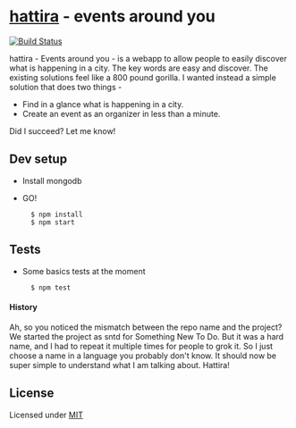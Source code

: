 # [hattira][2] - events around you

[![Build Status](https://travis-ci.org/caulagi/sntd.png?branch=master)](https://travis-ci.org/caulagi/sntd)

hattira - Events around you - is a webapp to allow people
to easily discover what is happening in a city.  The key
words are easy and discover.  The existing solutions
feel like a 800 pound gorilla.  I wanted instead
a simple solution that does two things -

 * Find in a glance what is happening in a city.
 * Create an event as an organizer in less than a minute.
 
Did I succeed?  Let me know!

## Dev setup

* Install mongodb

* GO!

        $ npm install
        $ npm start

## Tests
    
* Some basics tests at the moment

        $ npm test

#### History

Ah, so you noticed the mismatch between the repo name and
the project?  We started the project as sntd for 
Something New To Do.  But it was a hard name, and I had to
repeat it multiple times for people to grok it.  So I just
choose a name in a language you probably don't know.  It should
now be super simple to understand what I am talking about.  Hattira!

## License

Licensed under [MIT][1]

[1]: https://github.com/caulagi/sntd/blob/master/LICENSE
[2]: http://hattira.com
